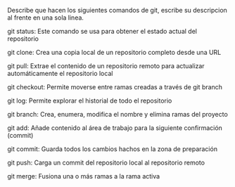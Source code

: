 Describe que hacen los siguientes comandos de git, escribe su descripcion al frente en una sola linea.

git status: Este comando se usa para obtener el estado actual del repositorio

git clone: Crea una copia local de un repositorio completo desde una URL

git pull: Extrae el contenido de un repositorio remoto para actualizar automáticamente el repositorio local

git checkout: Permite moverse entre ramas creadas a través de git branch

git log: Permite explorar el historial de todo el repositorio 

git branch: Crea, enumera, modifica el nombre y elimina ramas del proyecto 

git add: Añade contenido al área de trabajo para la siguiente confirmación (commit)

git commit: Guarda todos los cambios hachos en la zona de preparación

git push: Carga un commit del repositorio local al repositorio remoto 

git merge: Fusiona una o más ramas a la rama activa
